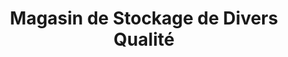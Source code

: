 ---
title: "Magasin de Stockage de Divers Qualité"
url: /macenta/magasin-de-stockage-de-divers-qualite/
shop: vente en gros
---